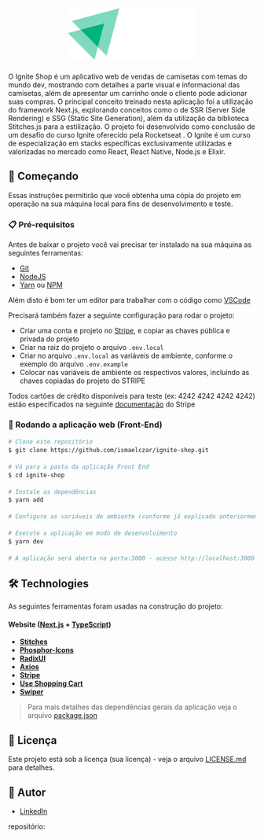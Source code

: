 <h1 align="center">
    <img alt="Ignite SHop" title="" src="/src/assets/logoIgnite.svg" />
</h1>

O Ignite Shop é um aplicativo web de vendas de camisetas com temas do mundo dev, mostrando com detalhes a parte visual e informacional das camisetas, além de apresentar um carrinho onde o cliente pode adicionar suas compras.
O principal conceito treinado nesta aplicação foi a utilização do framework Next.js, explorando conceitos como o de SSR (Server Side Rendering) e SSG (Static Site Generation), além da utilização da biblioteca Stitches.js para a estilização.
O projeto foi desenvolvido como conclusão de um desafio do curso Ignite oferecido pela Rocketseat . O Ignite é um curso de especialização em stacks específicas exclusivamente utilizadas e valorizadas no mercado como React, React Native, Node.js e Elixir.

## 🚀 Começando

Essas instruções permitirão que você obtenha uma cópia do projeto em operação na sua máquina local para fins de desenvolvimento e teste.

### 📋 Pré-requisitos

Antes de baixar o projeto você vai precisar ter instalado na sua máquina as seguintes ferramentas:

* [Git](https://git-scm.com)
* [NodeJS](https://nodejs.org/en/)
* [Yarn](https://yarnpkg.com/) ou [NPM](https://www.npmjs.com/)

Além disto é bom ter um editor para trabalhar com o código como [VSCode](https://code.visualstudio.com/)

Precisará também fazer a seguinte configuração para rodar o projeto:
* Criar uma conta e projeto no [Stripe](https://stripe.com/br), e copiar as chaves pública e privada do projeto
* Criar na raiz do projeto o arquivo `.env.local`
* Criar no arquivo `.env.local` as variáveis de ambiente, conforme o exemplo do arquivo `.env.example`
* Colocar nas variáveis de ambiente os respectivos valores, incluindo as chaves copiadas do projeto do STRIPE

Todos cartões de crédito disponíveis para teste (ex: 4242 4242 4242 4242) estão especificados na seguinte [documentação](https://stripe.com/docs/testing#cards) do Stripe

### 🔧 Rodando a aplicação web (Front-End)

```bash
# Clone este repositório
$ git clone https://github.com/ismaelczar/ignite-shop.git

# Vá para a pasta da aplicação Front End
$ cd ignite-shop

# Instale as dependências
$ yarn add

# Configure as variáveis de ambiente (conforme já explicado anteriormente)

# Execute a aplicação em modo de desenvolvimento
$ yarn dev

# A aplicação será aberta na porta:3000 - acesse http://localhost:3000
```

## 🛠 Technologies

As seguintes ferramentas foram usadas na construção do projeto:

#### **Website**  ([Next.js](https://nextjs.org/)  +  [TypeScript](https://www.typescriptlang.org/))

-   **[Stitches](https://stitches.dev/)**
-   **[Phosphor-Icons](https://phosphoricons.com/)**
-   **[RadixUI](https://www.radix-ui.com/)**
-   **[Axios](https://github.com/axios/axios)**
-   **[Stripe](https://stripe.com/br)**
-   **[Use Shopping Cart](https://useshoppingcart.com/docs)**
-   **[Swiper](https://swiperjs.com/)**

> Para mais detalhes das dependências gerais da aplicação veja o arquivo  [package.json](./package.json)



## 📄 Licença

Este projeto está sob a licença (sua licença) - veja o arquivo [LICENSE.md](https://github.com/usuario/projeto/licenca) para detalhes.

## 🤵 Autor

- [LinkedIn](https://www.linkedin.com/in/ismaelcezar/)


repositório:
